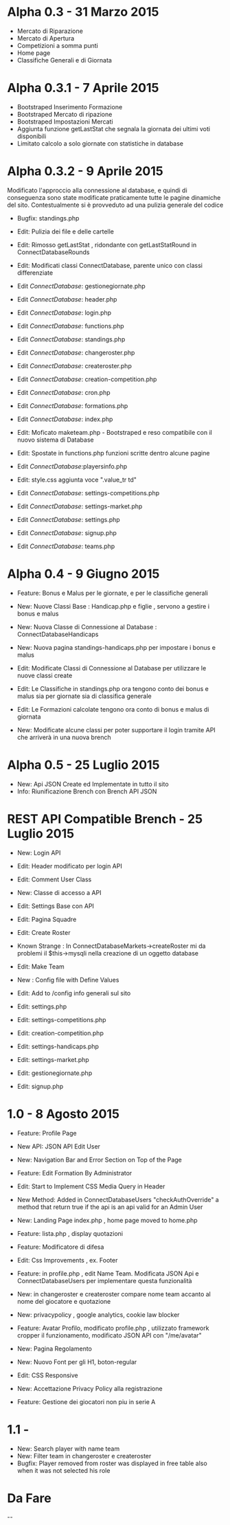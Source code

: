 # Alpha 0.3 - 31 Marzo 2015

* Mercato di Riparazione
* Mercato di Apertura
* Competizioni a somma punti
* Home page
* Classifiche Generali e di Giornata

# Alpha 0.3.1 - 7 Aprile 2015 

* Bootstraped Inserimento Formazione
* Bootstraped Mercato di ripazione
* Bootstraped Impostazioni Mercati
* Aggiunta funzione getLastStat che segnala la giornata dei ultimi voti disponibili
* Limitato calcolo a solo giornate con statistiche in database

# Alpha 0.3.2 - 9 Aprile 2015

Modificato l'approccio alla connessione al database, e quindi di conseguenza sono state modificate praticamente tutte le pagine dinamiche del sito.
Contestualmente si è provveduto ad una pulizia generale del codice

* Bugfix: standings.php
* Edit: Pulizia dei file e delle cartelle
* Edit: Rimosso getLastStat , ridondante con getLastStatRound in ConnectDatabaseRounds
* Edit: Modificati classi ConnectDatabase, parente unico con classi differenziate
* Edit _ConnectDatabase_: gestionegiornate.php
* Edit _ConnectDatabase_: header.php
* Edit _ConnectDatabase_: login.php
* Edit _ConnectDatabase_: functions.php
* Edit _ConnectDatabase_: standings.php

* Edit _ConnectDatabase_: changeroster.php
* Edit _ConnectDatabase_: createroster.php
* Edit _ConnectDatabase_: creation-competition.php
* Edit _ConnectDatabase_: cron.php
* Edit _ConnectDatabase_: formations.php

* Edit _ConnectDatabase_: index.php
* Edit: Moficato maketeam.php - Bootstraped e reso compatibile con il nuovo sistema di Database
* Edit: Spostate in functions.php funzioni scritte dentro alcune pagine
* Edit _ConnectDatabase_:playersinfo.php
* Edit: style.css aggiunta voce ".value_tr td"
* Edit _ConnectDatabase_: settings-competitions.php
* Edit _ConnectDatabase_: settings-market.php
* Edit _ConnectDatabase_: settings.php
* Edit _ConnectDatabase_: signup.php
* Edit _ConnectDatabase_: teams.php

# Alpha 0.4 -  9 Giugno 2015

* Feature: Bonus e Malus per le giornate, e per le classifiche generali
* New: Nuove Classi Base : Handicap.php e figlie , servono a gestire i bonus e malus
* New: Nuova Classe di Connessione al Database : ConnectDatabaseHandicaps
* New: Nuova pagina standings-handicaps.php per impostare i bonus e malus
* Edit: Modificate Classi di Connessione al Database per utilizzare le nuove classi create

* Edit: Le Classifiche in standings.php ora tengono conto dei bonus e malus sia per giornate sia di classifica generale
* Edit: Le Formazioni calcolate tengono ora conto di bonus e malus di giornata

* New: Modificate alcune classi per poter supportare il login tramite API che arriverà in una nuova brench

# Alpha 0.5 - 25 Luglio 2015

* New: Api JSON Create ed Implementate in tutto il sito
* Info: Riunificazione Brench con Brench API JSON

# REST API Compatible Brench - 25 Luglio 2015

* New: Login API
* Edit: Header modificato per login API

* Edit: Comment User Class
* New: Classe di accesso a API

* Edit: Settings Base con API
* Edit: Pagina Squadre

* Edit: Create Roster 
* Known Strange : In ConnectDatabaseMarkets->createRoster mi da problemi il $this->mysqli nella creazione di un oggetto database

* Edit: Make Team
* New : Config file with Define Values

* Edit: Add to /config info generali sul sito

* Edit: settings.php
* Edit: settings-competitions.php
* Edit: creation-competition.php
* Edit: settings-handicaps.php
* Edit: settings-market.php
* Edit: gestionegiornate.php
* Edit: signup.php

# 1.0 - 8 Agosto 2015

* Feature: Profile Page
* New API: JSON API Edit User
* New: Navigation Bar and Error Section on Top of the Page

* Feature: Edit Formation By Administrator
* Edit: Start to Implement CSS Media Query in Header
* New Method: Added in ConnectDatabaseUsers "checkAuthOverride" a method that return true if the api is an api valid for an Admin User

* New: Landing Page index.php , home page moved to home.php
* Feature: lista.php , display quotazioni
* Feature: Modificatore di difesa
* Edit: Css Improvements , ex. Footer
* Feature: in profile.php , edit Name Team. Modificata JSON Api e ConnectDatabaseUsers per implementare questa funzionalità

* New: in changeroster e createroster compare nome team accanto al nome del giocatore e quotazione

* New: privacypolicy  , google analytics, cookie law blocker

* Feature: Avatar Profilo, modificato profile.php , utilizzato framework cropper il funzionamento, modificato JSON API con "/me/avatar"
* New: Pagina Regolamento
* New: Nuovo Font per gli H1, boton-regular

* Edit: CSS Responsive

* New: Accettazione Privacy Policy alla registrazione

* Feature: Gestione dei giocatori non piu in serie A

# 1.1 -

* New: Search player with name team
* New: Filter team in changeroster e createroster
* Bugfix: Player removed from roster was displayed in free table also when it was not selected his role

# Da Fare
--